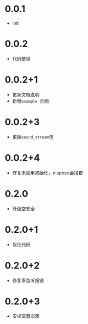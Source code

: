 # 0.0.1
 - init

# 0.0.2
 - 代码整理

# 0.0.2+1
 - 更新文档说明
 - 新增`example `示例
 
# 0.0.2+3
 - 更换`sound_stream`包

# 0.0.2+4
 - 修复未调用初始化，dispose会报错

# 0.2.0
 - 升级空安全

# 0.2.0+1
 - 优化代码

# 0.2.0+2
 - 修复多监听报错

# 0.2.0+3
 - 安卓语音崩溃
